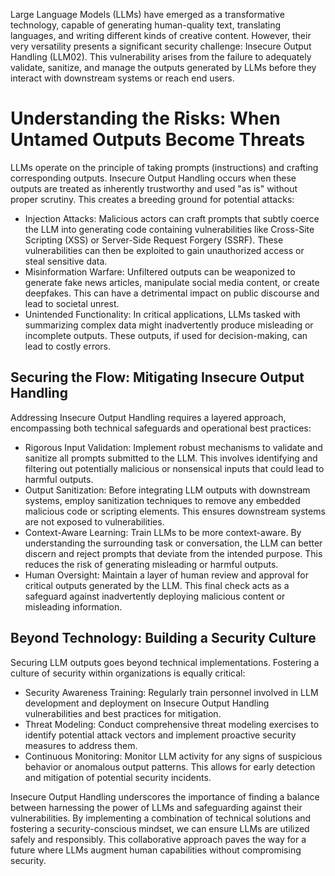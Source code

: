 Large Language Models (LLMs) have emerged as a transformative technology, capable of generating human-quality text, translating languages, and writing different kinds of creative content. However, their very versatility presents a significant security challenge: Insecure Output Handling (LLM02). This vulnerability arises from the failure to adequately validate, sanitize, and manage the outputs generated by LLMs before they interact with downstream systems or reach end users.

# Understanding the Risks: When Untamed Outputs Become Threats

LLMs operate on the principle of taking prompts (instructions) and crafting corresponding outputs. Insecure Output Handling occurs when these outputs are treated as inherently trustworthy and used "as is" without proper scrutiny.  This creates a breeding ground for potential attacks:

- Injection Attacks: Malicious actors can craft prompts that subtly coerce the LLM into generating code containing vulnerabilities like Cross-Site Scripting (XSS) or Server-Side Request Forgery (SSRF). These vulnerabilities can then be exploited to gain unauthorized access or steal sensitive data.
- Misinformation Warfare: Unfiltered outputs can be weaponized to generate fake news articles, manipulate social media content, or create deepfakes. This can have a detrimental impact on public discourse and lead to societal unrest.
- Unintended Functionality: In critical applications, LLMs tasked with summarizing complex data might inadvertently produce misleading or incomplete outputs. These outputs, if used for decision-making, can lead to costly errors.
## Securing the Flow: Mitigating Insecure Output Handling

Addressing Insecure Output Handling requires a layered approach, encompassing both technical safeguards and operational best practices:

- Rigorous Input Validation: Implement robust mechanisms to validate and sanitize all prompts submitted to the LLM. This involves identifying and filtering out potentially malicious or nonsensical inputs that could lead to harmful outputs.
- Output Sanitization: Before integrating LLM outputs with downstream systems, employ sanitization techniques to remove any embedded malicious code or scripting elements. This ensures downstream systems are not exposed to vulnerabilities.
- Context-Aware Learning: Train LLMs to be more context-aware. By understanding the surrounding task or conversation, the LLM can better discern and reject prompts that deviate from the intended purpose. This reduces the risk of generating misleading or harmful outputs.
- Human Oversight: Maintain a layer of human review and approval for critical outputs generated by the LLM. This final check acts as a safeguard against inadvertently deploying malicious content or misleading information.
## Beyond Technology: Building a Security Culture

Securing LLM outputs goes beyond technical implementations. Fostering a culture of security within organizations is equally critical:

- Security Awareness Training: Regularly train personnel involved in LLM development and deployment on Insecure Output Handling vulnerabilities and best practices for mitigation.
- Threat Modeling: Conduct comprehensive threat modeling exercises to identify potential attack vectors and implement proactive security measures to address them.
- Continuous Monitoring: Monitor LLM activity for any signs of suspicious behavior or anomalous output patterns. This allows for early detection and mitigation of potential security incidents.


Insecure Output Handling underscores the importance of finding a balance between harnessing the power of LLMs and safeguarding against their vulnerabilities. By implementing a combination of technical solutions and fostering a security-conscious mindset, we can ensure LLMs are utilized safely and responsibly. This collaborative approach paves the way for a future where LLMs augment human capabilities without compromising security.
